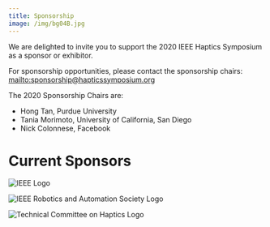 ```yaml
---
title: Sponsorship
image: /img/bg04B.jpg
---
```

We are delighted to invite you to support the 2020 IEEE Haptics Symposium as a sponsor or exhibitor.

For sponsorship opportunities, please contact the sponsorship chairs: <mailto:sponsorship@hapticssymposium.org>

The 2020 Sponsorship Chairs are:

* Hong Tan, Purdue University
* Tania Morimoto, University of California, San Diego
* Nick Colonnese, Facebook

# Current Sponsors

![IEEE Logo](/img/ieee_logo.png "IEEE")

![IEEE Robotics and Automation Society Logo](/img/ieee_ras_logo.png "IEEE Robotics and Automation Society")

![Technical Committee on Haptics Logo](/img/tch_logo.png "Technical Committee on Haptics")
